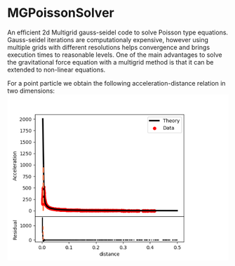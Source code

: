 # MGPoissonSolver
An efficient 2d Multigrid gauss-seidel code to solve Poisson type equations. Gauss-seidel iterations are computationaly expensive, however using multiple grids with different resolutions helps convergence and brings execution times to reasonable levels. One of the main advantages to solve the gravitational force equation with a multigrid method is that it can be extended to non-linear equations.

For a point particle we obtain the following acceleration-distance relation in two dimensions:
![Alt text](results/results.png?raw=true "acceleration")
